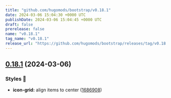 ```yaml
---
title: "github.com/hugomods/bootstrap/v0.18.1"
date: 2024-03-06 15:04:30 +0000 UTC
publishDate: 2024-03-06 15:04:45 +0000 UTC
draft: false
prerelease: false
name: "v0.18.1"
tag_name: "v0.18.1"
release_url: "https://github.com/hugomods/bootstrap/releases/tag/v0.18.1"
---
```


## [0.18.1](https://github.com/hugomods/bootstrap/compare/v0.18.0...v0.18.1) (2024-03-06)


### Styles 🎨

* **icon-grid:** align items to center ([1686908](https://github.com/hugomods/bootstrap/commit/168690813be0a253d3157283e2ffb750db795048))
